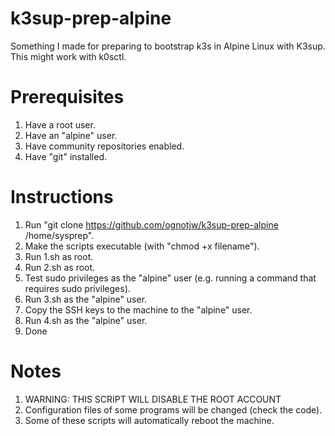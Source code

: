 # k3sup-prep-alpine
Something I made for preparing to bootstrap k3s in Alpine Linux with K3sup. This might work with k0sctl.

# Prerequisites
1. Have a root user.
2. Have an "alpine" user.
3. Have community repositories enabled.
4. Have "git" installed.

# Instructions
1. Run "git clone https://github.com/ognotjw/k3sup-prep-alpine /home/sysprep".
2. Make the scripts executable (with "chmod +x filename").
3. Run 1.sh as root.
4. Run 2.sh as root.
5. Test sudo privileges as the "alpine" user (e.g. running a command that requires sudo privileges).
6. Run 3.sh as the "alpine" user.
7. Copy the SSH keys to the machine to the "alpine" user.
8. Run 4.sh as the "alpine" user.
9. Done

# Notes
1. WARNING: THIS SCRIPT WILL DISABLE THE ROOT ACCOUNT
2. Configuration files of some programs will be changed (check the code).
3. Some of these scripts will automatically reboot the machine.
